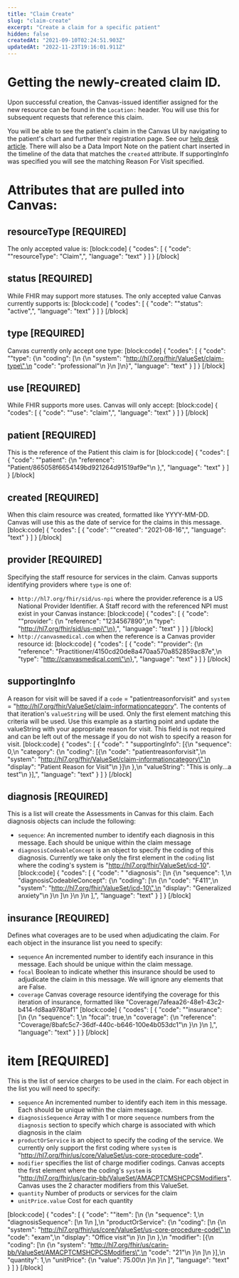 ```yaml
---
title: "Claim Create"
slug: "claim-create"
excerpt: "Create a claim for a specific patient"
hidden: false
createdAt: "2021-09-10T02:24:51.903Z"
updatedAt: "2022-11-23T19:16:01.911Z"
---
```

# Getting the newly-created claim ID.
Upon successful creation, the Canvas-issued identifier assigned for the new resource can be found in the `Location:` header. You will use this for subsequent requests that reference this claim.

You will be able to see the patient's claim in the Canvas UI by navigating to the patient's chart and further their registration page. See our [help desk article](https://canvas-medical.zendesk.com/hc/en-us/articles/360061238073-Claims). There will also be a Data Import Note on the patient chart inserted in the timeline of the data that matches the `created` attribute. If supportingInfo was specified you will see the matching Reason For Visit specified. 

# Attributes that are pulled into Canvas:

## resourceType [REQUIRED]

The only accepted value is:
[block:code]
{
  "codes": [
    {
      "code": "\"resourceType\": \"Claim\",",
      "language": "text"
    }
  ]
}
[/block]
## status [REQUIRED]

While FHIR may support more statuses. The only accepted value Canvas currently supports is:
[block:code]
{
  "codes": [
    {
      "code": "\"status\": \"active\",",
      "language": "text"
    }
  ]
}
[/block]
## type [REQUIRED]

Canvas currently only accept one type:
[block:code]
{
  "codes": [
    {
      "code": "\"type\": {\n  \"coding\": [\n    {\n      \"system\": \"http://hl7.org/fhir/ValueSet/claim-type\",\n      \"code\": \"professional\"\n    }\n  ]\n}",
      "language": "text"
    }
  ]
}
[/block]
## use [REQUIRED] 

While FHIR supports more uses. Canvas will only accept:
[block:code]
{
  "codes": [
    {
      "code": "\"use\": \"claim\",",
      "language": "text"
    }
  ]
}
[/block]
## patient [REQUIRED]

This is the reference of the Patient this claim is for
[block:code]
{
  "codes": [
    {
      "code": "\"patient\": {\n    \"reference\": \"Patient/865058f6654149bd921264d91519af9e\"\n },",
      "language": "text"
    }
  ]
}
[/block]
## created [REQUIRED] 

When this claim resource was created, formatted like YYYY-MM-DD.  Canvas will use this as the date of service for the claims in this message.
[block:code]
{
  "codes": [
    {
      "code": "\"created\": \"2021-08-16\",",
      "language": "text"
    }
  ]
}
[/block]
## provider [REQUIRED] 

Specifying the staff resource for services in the claim.  Canvas supports identifying providers where `type` is one of:
  - `http://hl7.org/fhir/sid/us-npi` where the provider.reference is a US National Provider Identifier.  A Staff record with the referenced NPI must exist in your Canvas instance: 
[block:code]
{
  "codes": [
    {
      "code": "\"provider\": {\n    \"reference\": \"1234567890\",\n    \"type\": \"http://hl7.org/fhir/sid/us-npi\"\n},",
      "language": "text"
    }
  ]
}
[/block]
  - `http://canvasmedical.com` when the reference is a Canvas provider resource id: 
[block:code]
{
  "codes": [
    {
      "code": "\"provider\": {\n    \"reference\": \"Practitioner/4150cd20de8a470aa570a852859ac87e\",\n    \"type\": \"http://canvasmedical.com\"\n},",
      "language": "text"
    }
  ]
}
[/block]
## supportingInfo

 A reason for visit will be saved if a `code` = "patientreasonforvisit" and `system` = "http://hl7.org/fhir/ValueSet/claim-informationcategory".  The contents of that iteration's `valueString` will be used.  Only the first element matching this criteria will be used. Use this example as a starting point and update the valueString with your appropriate reason for visit. This field is not required and can be left out of the message if you do not wish to specify a reason for visit. 
[block:code]
{
  "codes": [
    {
      "code": "  \"supportingInfo\": [{\n      \"sequence\": 0,\n      \"category\": {\n          \"coding\": [{\n              \"code\": \"patientreasonforvisit\",\n              \"system\": \"http://hl7.org/fhir/ValueSet/claim-informationcategory\",\n              \"display\": \"Patient Reason for Visit\"\n          }]\n      },\n      \"valueString\": \"This is only...a test\"\n  }],",
      "language": "text"
    }
  ]
}
[/block]
  
## diagnosis [REQUIRED]

This is a list will create the Assessments in Canvas for this claim. Each diagnosis objects can include the following:
 - `sequence`:  An incremented number to identify each diagnosis in this message. Each should be unique within the claim message
  - `diagnosisCodeableConcept` is an object to specify the coding of this diagnosis. Currently we take only the first element in the `coding` list where the coding's system is "http://hl7.org/fhir/ValueSet/icd-10". 
[block:code]
{
  "codes": [
    {
      "code": "  \"diagnosis\": [\n    {\n      \"sequence\": 1,\n      \"diagnosisCodeableConcept\": {\n        \"coding\": [\n          {\n            \"code\": \"F411\",\n            \"system\": \"http://hl7.org/fhir/ValueSet/icd-10\",\n            \"display\": \"Generalized anxiety\"\n          }\n        ]\n      }\n    }\n  ],",
      "language": "text"
    }
  ]
}
[/block]
## insurance [REQUIRED]

 Defines what coverages are to be used when adjudicating the claim. For each object in the insurance list you need to specify:
  - `sequence` An incremented number to identify each insurance in this message.  Each should be unique within the claim message.
  - `focal` Boolean to indicate whether this insurance should be used to adjudicate the claim in this message. We will ignore any elements that are False.
  - `coverage` Canvas coverage resource identifying the coverage for this iteration of insurance, formatted like "Coverage/7afeaa26-48e1-43c2-b414-fd8aa9780af1"
[block:code]
{
  "codes": [
    {
      "code": "\"insurance\": [\n    {\n      \"sequence\": 1,\n      \"focal\": true,\n      \"coverage\": {\n        \"reference\": \"Coverage/8bafc5c7-36df-440c-b646-100e4b053dc1\"\n      }\n    }\n  ],",
      "language": "text"
    }
  ]
}
[/block]
# item [REQUIRED]

 This is the list of service charges to be used in the claim. For each object in the list you will need to specify:
  - `sequence` An incremented number to identify each item in this message.  Each should be unique within the claim message.
-  `diagnosisSequence` Array with 1 or more `sequence` numbers from the `diagnosis` section to specify which charge is associated with which diagnosis in the claim
  - `productOrService` is an object to specify the coding of the service. We currently only support the first coding where `system` is "http://hl7.org/fhir/us/core/ValueSet/us-core-procedure-code". 
  - `modifier` specifies the list of charge modifier codings. Canvas accepts the first element where the coding's `system` is "http://hl7.org/fhir/us/carin-bb/ValueSet/AMACPTCMSHCPCSModifiers".  Canvas uses the 2 character modifiers from this ValueSet.
  - `quantity` Number of products or services for the claim
  - `unitPrice.value` Cost for each quantity

[block:code]
{
  "codes": [
    {
      "code": "\"item\": [\n    {\n      \"sequence\": 1,\n      \"diagnosisSequence\": [\n        1\n      ],\n      \"productOrService\": {\n        \"coding\": [\n          {\n            \"system\": \"http://hl7.org/fhir/us/core/ValueSet/us-core-procedure-code\",\n            \"code\": \"exam\",\n            \"display\": \"Office visit\"\n          }\n        ]\n      },\n      \"modifier\": [{\n        \"coding\": [\n          {\n            \"system\": \"http://hl7.org/fhir/us/carin-bb/ValueSet/AMACPTCMSHCPCSModifiers\",\n            \"code\": \"21\"\n          }\n        ]\n      }],\n      \"quantity\": 1,\n      \"unitPrice\": {\n        \"value\": 75.00\n      }\n    }\n  ]",
      "language": "text"
    }
  ]
}
[/block]
